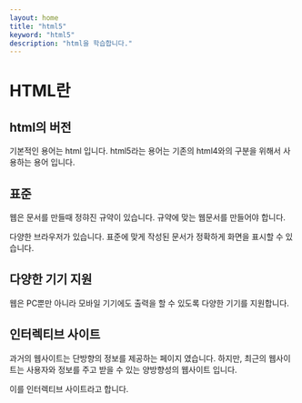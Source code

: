 ```yaml
---
layout: home
title: "html5"
keyword: "html5"
description: "html을 학습합니다."
---
```


# HTML란

## html의 버전
기본적인 용어는 html 입니다.
html5라는 용어는 기존의 html4와의 구분을 위해서 사용하는 용어 입니다.

## 표준
웹은 문서를 만들때 정햐진 규약이 있습니다.
규약에 맞는 웹문서를 만들어야 합니다.

다양한 브라우저가 있습니다. 표준에 맞게 작성된 문서가
정확하게 화면을 표시할 수 있습니다.

## 다양한 기기 지원
웹은 PC뿐만 아니라 모바일 기기에도 출력을 할 수 있도록
다양한 기기를 지원합니다.

## 인터렉티브 사이트
과거의 웹사이트는 단방향의 정보를 제공하는 페이지 였습니다.
하지만, 최근의 웹사이트는 사용자와 정보를 주고 받을 수 있는 양방향성의 웹사이트 입니다.

이를 인터렉티브 사이트라고 합니다.

